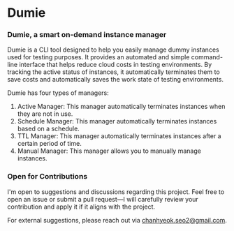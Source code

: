 # Dumie

### Dumie, a smart on-demand instance manager

Dumie is a CLI tool designed to help you easily manage dummy instances used for testing purposes. 
It provides an automated and simple command-line interface that helps reduce cloud costs in testing environments. 
By tracking the active status of instances, it automatically terminates them to save costs and automatically saves the work state of testing environments.

Dumie has four types of managers:
1. Active Manager: This manager automatically terminates instances when they are not in use.
2. Schedule Manager: This manager automatically terminates instances based on a schedule.
3. TTL Manager: This manager automatically terminates instances after a certain period of time.
4. Manual Manager: This manager allows you to manually manage instances.

### Open for Contributions

I'm open to suggestions and discussions regarding this project. Feel free to open an issue or submit a pull request—I will carefully review your contribution and apply it if it aligns with the project.

For external suggestions, please reach out via chanhyeok.seo2@gmail.com.
